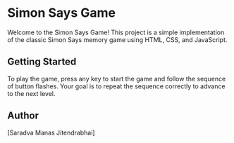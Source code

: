 # Simon Says Game

Welcome to the Simon Says Game! This project is a simple implementation of the classic Simon Says memory game using HTML, CSS, and JavaScript.

## Getting Started

To play the game, press any key to start the game and follow the sequence of button flashes. Your goal is to repeat the sequence correctly to advance to the next level.

## Author

[Saradva Manas Jitendrabhai]